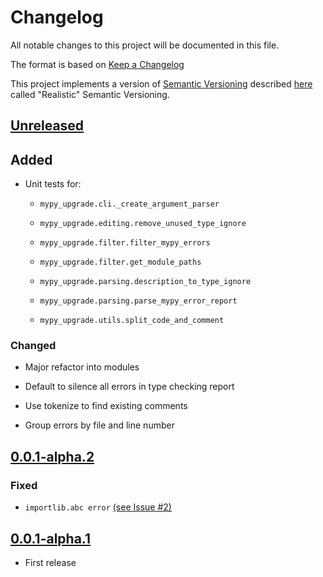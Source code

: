 # Changelog

All notable changes to this project will be documented in this file.

The format is based on [Keep a Changelog](https://keepachangelog.com/en/1.0.0/)

This project implements a version of
[Semantic Versioning](https://semver.org/spec/v2.0.0.html) described
[here]((https://iscinumpy.dev/post/bound-version-constraints/#semver)) called
"Realistic" Semantic Versioning.

## [Unreleased](https://github.com/ugognw/mypy-upgrade/tree/development)

## Added

* Unit tests for:

    * `mypy_upgrade.cli._create_argument_parser`

    * `mypy_upgrade.editing.remove_unused_type_ignore`

    * `mypy_upgrade.filter.filter_mypy_errors`

    * `mypy_upgrade.filter.get_module_paths`

    * `mypy_upgrade.parsing.description_to_type_ignore`

    * `mypy_upgrade.parsing.parse_mypy_error_report`

    * `mypy_upgrade.utils.split_code_and_comment`

### Changed

* Major refactor into modules

* Default to silence all errors in type checking report

* Use tokenize to find existing comments

* Group errors by file and line number

## [0.0.1-alpha.2](https://github.com/ugognw/mypy-upgrade/tree/release-0.0.1-alpha.2)

### Fixed

* `importlib.abc error` [(see Issue #2)](https://github.com/ugognw/mypy-upgrade/issues/2)

## [0.0.1-alpha.1](https://github.com/ugognw/mypy-upgrade/tree/release-0.0.1-alpha.1)

* First release
